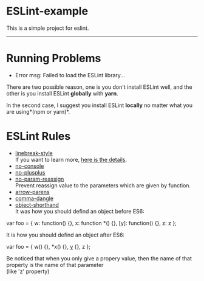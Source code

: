 # ESLint-example

This is a simple project for eslint.
***
# Running Problems

* Error msg: Failed to load the ESLint library...

There are two possible reason, one is you don't install ESLint well, and the other is you install ESLint **globally** with **yarn**.

In the second case, I suggest you install ESLint **locally** no matter what you are using*(npm or yarn)*.

# ESLint Rules

* [linebreak-style](https://eslint.org/docs/rules/linebreak-style)  
If you want to learn more, [here is the details](https://stackoverflow.com/questions/37826449/expected-linebreaks-to-be-lf-but-found-crlf-linebreak-style-in-eslint-using).
* [no-console](https://eslint.org/docs/rules/no-console)
* [no-plusplus](https://eslint.org/docs/rules/no-plusplus)
* [no-param-reassign](https://eslint.org/docs/rules/no-param-reassign)  
Prevent reassign value to the parameters which are given by function.
* [arrow-parens](https://eslint.org/docs/rules/arrow-parens)
* [comma-dangle](https://eslint.org/docs/rules/comma-dangle)
* [object-shorthand](https://eslint.org/docs/rules/object-shorthand)  
It was how you should defind an object before ES6:  

var foo = {
    w: function() {},
    x: function *() {},
    [y]: function() {},
    z: z
};

It is how you should defind an object after ES6:  

var foo = {
    w() {},
    *x() {},
    [y]() {},
    z
};
    
Be noticed that when you only give a propery value, then the name of that property is the name of that parameter  
(like 'z' property) 